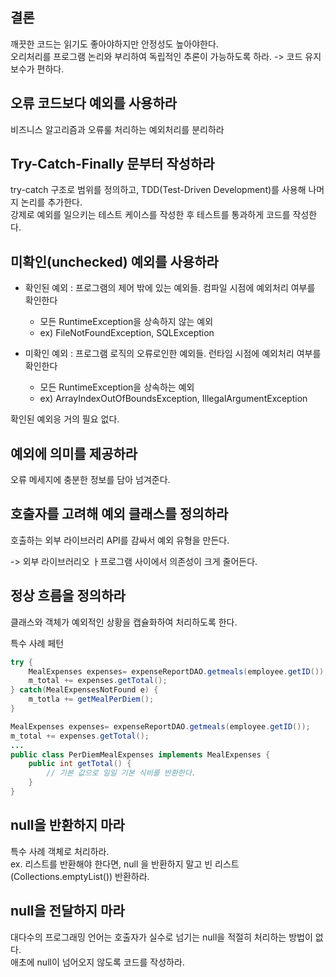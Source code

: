 ## 결론
깨끗한 코드는 읽기도 좋아야하지만 안정성도 높아야한다.  
오리처리를 프로그램 논리와 부리하여 독립적인 추론이 가능하도록 하라. -> 코드 유지 보수가 편하다.

## 오류 코드보다 예외를 사용하라
비즈니스 알고리즘과 오류룰 처리하는 예외처리를 분리하라

## Try-Catch-Finally 문부터 작성하라
try-catch 구조로 범위를 정의하고, TDD(Test-Driven Development)를 사용해 나머지 논리를 추가한다.  
강제로 예외를 일으키는 테스트 케이스를 작성한 후 테스트를 통과하게 코드를 작성한다. 

## 미확인(unchecked) 예외를 사용하라
- 확인된 예외 : 프로그램의 제어 밖에 있는 예외들. 컴파일 시점에 예외처리 여부를 확인한다  
	- 모든 RuntimeException을 상속하지 않는 예외  
	- ex) FileNotFoundException, SQLException  
  
- 미확인 예외 : 프로그램 로직의 오류로인한 예외들. 런타임 시점에 예외처리 여부를 확인한다  
	- 모든 RuntimeException을 상속하는 예외  
	- ex) ArrayIndexOutOfBoundsException, IllegalArgumentException  
	
확인된 예외응 거의 필요 없다.

## 예외에 의미를 제공하라
오류 메세지에 충분한 정보를 담아 넘겨준다.

## 호출자를 고려해 예외 클래스를 정의하라
호출하는 외부 라이브러리 API를 감싸서 예외 유형을 만든다.

-> 외부 라이브러리오 ㅏ프로그램 사이에서 의존성이 크게 줄어든다.

## 정상 흐름을 정의하라
클래스와 객체가 예외적인 상황을 캡슐화하여 처리하도록 한다.  

특수 사례 페턴
```java
try {
	MealExpenses expenses= expenseReportDAO.getmeals(employee.getID());
	m_total += expenses.getTotal();
} catch(MealExpensesNotFound e) {
	m_totla += getMealPerDiem();
}
```

```java
MealExpenses expenses= expenseReportDAO.getmeals(employee.getID());
m_total += expenses.getTotal();
...
public class PerDiemMealExpenses implements MealExpenses {
	public int getTotal() {
		// 기본 값으로 일일 기본 식비를 반환한다.
	}
}
```

## null을 반환하지 마라
특수 사례 객체로 처리하라.  
ex. 리스트를 반환해야 한다면, null 을 반환하지 말고 빈 리스트(Collections.emptyList()) 반환하라.

## null을 전달하지 마라
대다수의 프로그래밍 언어는 호출자가 실수로 넘기는 null을 적절히 처리하는 방법이 없다.  
애초에 null이 넘어오지 않도록 코드를 작성하라.
